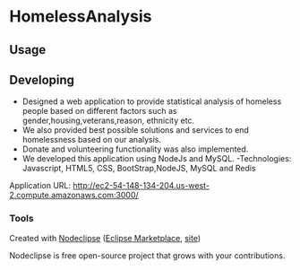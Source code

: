 

# HomelessAnalysis



## Usage



## Developing
- Designed  a web application to provide statistical analysis of homeless people based on different factors such as gender,housing,veterans,reason, ethnicity etc.
- We also provided best possible solutions and services to end homelessness based on our analysis.
- Donate and volunteering functionality was also implemented.  
- We developed this application using NodeJs and MySQL.
-Technologies: Javascript, HTML5, CSS, BootStrap,NodeJS, MySQL and Redis

Application URL: http://ec2-54-148-134-204.us-west-2.compute.amazonaws.com:3000/




### Tools

Created with [Nodeclipse](https://github.com/Nodeclipse/nodeclipse-1)
 ([Eclipse Marketplace](http://marketplace.eclipse.org/content/nodeclipse), [site](http://www.nodeclipse.org))   

Nodeclipse is free open-source project that grows with your contributions.
